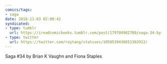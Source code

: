 ```yaml
---
comics/tags:
- saga
date: 2018-11-03 02:00:42
syndicated:
- type: tumblr
  url: https://ireadcomicbooks.tumblr.com/post/179704902780/saga-34-by-brian-k-vaughn-and-fiona-staples
- type: twitter
  url: https://twitter.com/roytang/statuses/1058539436651302912/
---
```


<p>Saga #34 by Brian K Vaughn and Fiona Staples<br/></p>